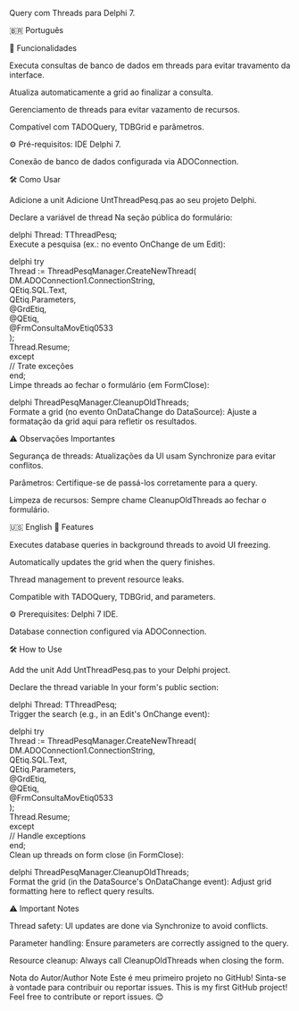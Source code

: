 Query com Threads para Delphi 7.

🇧🇷 Português

📌 Funcionalidades

Executa consultas de banco de dados em threads para evitar travamento da interface.

Atualiza automaticamente a grid ao finalizar a consulta.

Gerenciamento de threads para evitar vazamento de recursos.

Compatível com TADOQuery, TDBGrid e parâmetros.

⚙️ Pré-requisitos: IDE Delphi 7.

Conexão de banco de dados configurada via ADOConnection.

🛠 Como Usar

Adicione a unit
Adicione UntThreadPesq.pas ao seu projeto Delphi.

Declare a variável de thread
Na seção pública do formulário:

delphi
Thread: TThreadPesq;  
Execute a pesquisa (ex.: no evento OnChange de um Edit):

delphi
try  
  Thread := ThreadPesqManager.CreateNewThread(  
    DM.ADOConnection1.ConnectionString,  
    QEtiq.SQL.Text,  
    QEtiq.Parameters,  
    @GrdEtiq,  
    @QEtiq,  
    @FrmConsultaMovEtiq0533  
  );  
  Thread.Resume;  
except  
  // Trate exceções  
end;  
Limpe threads ao fechar o formulário (em FormClose):

delphi
ThreadPesqManager.CleanupOldThreads;  
Formate a grid (no evento OnDataChange do DataSource):
Ajuste a formatação da grid aqui para refletir os resultados.

⚠️ Observações Importantes

Segurança de threads: Atualizações da UI usam Synchronize para evitar conflitos.

Parâmetros: Certifique-se de passá-los corretamente para a query.

Limpeza de recursos: Sempre chame CleanupOldThreads ao fechar o formulário.

🇺🇸 English
📌 Features

Executes database queries in background threads to avoid UI freezing.

Automatically updates the grid when the query finishes.

Thread management to prevent resource leaks.

Compatible with TADOQuery, TDBGrid, and parameters.

⚙️ Prerequisites: Delphi 7 IDE.

Database connection configured via ADOConnection.

🛠 How to Use

Add the unit
Add UntThreadPesq.pas to your Delphi project.

Declare the thread variable
In your form's public section:

delphi
Thread: TThreadPesq;  
Trigger the search (e.g., in an Edit's OnChange event):

delphi
try  
  Thread := ThreadPesqManager.CreateNewThread(  
    DM.ADOConnection1.ConnectionString,  
    QEtiq.SQL.Text,  
    QEtiq.Parameters,  
    @GrdEtiq,  
    @QEtiq,  
    @FrmConsultaMovEtiq0533  
  );  
  Thread.Resume;  
except  
  // Handle exceptions  
end;  
Clean up threads on form close (in FormClose):

delphi
ThreadPesqManager.CleanupOldThreads;  
Format the grid (in the DataSource's OnDataChange event):
Adjust grid formatting here to reflect query results.

⚠️ Important Notes

Thread safety: UI updates are done via Synchronize to avoid conflicts.

Parameter handling: Ensure parameters are correctly assigned to the query.

Resource cleanup: Always call CleanupOldThreads when closing the form.

Nota do Autor/Author Note
Este é meu primeiro projeto no GitHub! Sinta-se à vontade para contribuir ou reportar issues.
This is my first GitHub project! Feel free to contribute or report issues. 😊
